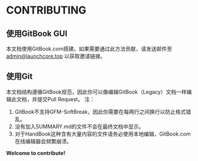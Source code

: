 # CONTRIBUTING
## 使用GitBook GUI
本文档使用GitBook.com搭建。如果需要通过此方法贡献，请发送邮件至 admin@launchcore.top 以获取邀请链接。
## 使用Git
本文档结构遵循GitBook规范，因此你可以像编辑GitBook（Legacy）文档一样编辑此文档，并提交Pull Request。
注：
1. GitBook不支持GFM-SoftBreak，因此你需要在每两行之间换行以防止格式错乱。
2. 没有加入SUMMARY.md的文件不会在最终文档中显示。
3. 对于HandBook这种含有大量内容的文件请务必使用本地编辑，GitBook.com在线编辑器会频繁崩溃。

**Welcome to contribute!**

